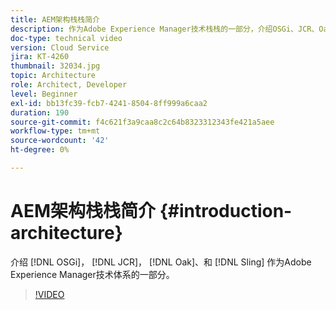```yaml
---
title: AEM架构栈栈简介
description: 作为Adobe Experience Manager技术栈栈的一部分，介绍OSGi、JCR、Oak和Sling的技术。
doc-type: technical video
version: Cloud Service
jira: KT-4260
thumbnail: 32034.jpg
topic: Architecture
role: Architect, Developer
level: Beginner
exl-id: bb13fc39-fcb7-4241-8504-8ff999a6caa2
duration: 190
source-git-commit: f4c621f3a9caa8c2c64b8323312343fe421a5aee
workflow-type: tm+mt
source-wordcount: '42'
ht-degree: 0%

---
```


# AEM架构栈栈简介 {#introduction-architecture}

介绍 [!DNL OSGi]， [!DNL JCR]， [!DNL Oak]、和 [!DNL Sling] 作为Adobe Experience Manager技术体系的一部分。

>[!VIDEO](https://video.tv.adobe.com/v/32034?quality=12&learn=on)
